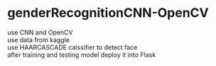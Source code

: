 # genderRecognitionCNN-OpenCV
use CNN and OpenCV <br>
use data from kaggle <br>
use HAARCASCADE calssifier to detect face <br>
after training and testing model deploy it into Flask 
